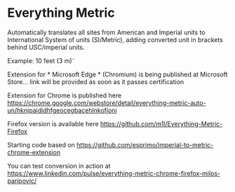 # Everything Metric
 
Automatically translates all sites from American and Imperial units to International System of units (SI/Metric), adding converted unit in brackets behind USC/imperial units.

Example: 10 feet (3 m)˜

Extension for * Microsoft Edge * (Chromium) is being published at Microsoft Store... link will be provided as soon as it passes certification

Extension for Chrome is published here 
https://chrome.google.com/webstore/detail/everything-metric-auto-un/hknjpaididhfgeocegbacehlnkofjoni

Firefox version is available here https://github.com/m1l/Everything-Metric-Firefox

Starting code based on https://github.com/esprimo/imperial-to-metric-chrome-extension

You can test conversion in action at
https://www.linkedin.com/pulse/everything-metric-chrome-firefox-milos-paripovic/
